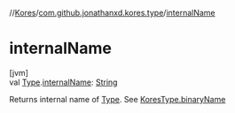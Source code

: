 //[Kores](../../index.md)/[com.github.jonathanxd.kores.type](index.md)/[internalName](internal-name.md)

# internalName

[jvm]\
val [Type](https://docs.oracle.com/javase/8/docs/api/java/lang/reflect/Type.html).[internalName](internal-name.md): [String](https://kotlinlang.org/api/latest/jvm/stdlib/kotlin/-string/index.html)

Returns internal name of [Type](https://docs.oracle.com/javase/8/docs/api/java/lang/reflect/Type.html). See [KoresType.binaryName](-kores-type/binary-name.md)

